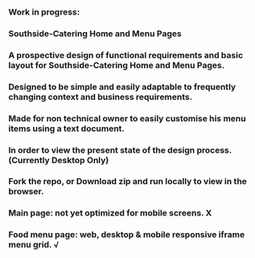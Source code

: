 ### Work in progress:
### Southside-Catering Home and Menu Pages 
### A prospective design of functional requirements and basic layout for Southside-Catering Home and Menu Pages.
### Designed to be simple and easily adaptable to frequently changing context and business requirements.
### Made for non technical owner to easily customise his menu items using a text document.
### In order to view the present state of the design process.(Currently Desktop Only) 
### Fork the repo, or Download zip and run locally to view in the browser.
### Main page: not yet optimized for mobile screens.  X
### Food menu page: web, desktop & mobile responsive iframe menu grid.  √
